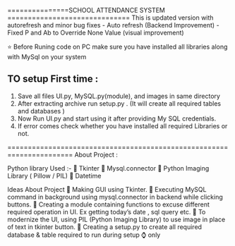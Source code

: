 ===============SCHOOL ATTENDANCE SYSTEM ==============================
This is updated version with autorefresh and minor bug fixes
        - Auto refresh (Backend Improvement)
        - Fixed P and Ab to Override None Value (visual improvement)

⭐ Before Runing code on PC make sure you have installed all libraries along with MySql on your system

TO setup First time :
-
1. Save all files UI.py, MySQL.py(module), and images in same
directory
2. After extracting archive run setup.py . (It will create all required
tables and databases )
3. Now Run UI.py and start using it after providing My SQL
credentials.
4. If error comes check whether you have installed all required
Libraries or not.

======================================================================
About Project :

Python library Used  :-
 Tkinter
 Mysql.connector
 Python Imaging Library ( Pillow / PIL)
 Datetime

Ideas About Project
 Making GUI using Tkinter.
 Executing MySQL command in background using mysql.connector
in backend while clicking buttons.
 Creating a module containing functions to excuse different
required operation in UI. Ex getting today’s date , sql query etc.
 To modernize the UI, using PIL (Python Imaging Library) to use
image in place of text in tkinter button.
 Creating a setup.py to create all required database & table
required to run during setup ⌚ only

